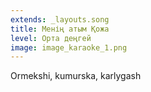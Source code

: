 ```yaml
---
extends: _layouts.song
title: Менің атым Қожа
level: Орта деңгей
image: image_karaoke_1.png
---
```

Ormekshi, kumurska, karlygash

